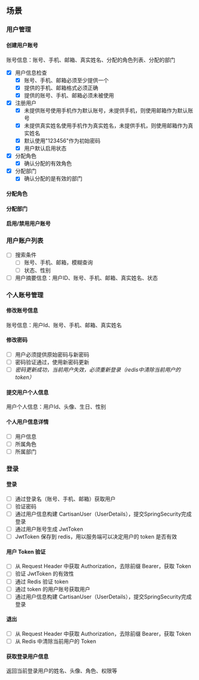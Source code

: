 ## 场景

### 用户管理

#### 创建用户账号

账号信息：账号、手机、邮箱、真实姓名、分配的角色列表、分配的部门

+ [x] 用户信息检查
    - [x] 账号、手机、邮箱必须至少提供一个
    - [x] 提供的手机、邮箱格式必须正确
    - [x] 提供的账号、手机、邮箱必须未被使用
+ [x] 注册用户
    - [x] 未提供账号使用手机作为默认账号，未提供手机，则使用邮箱作为默认账号
    - [x] 未提供真实姓名使用手机作为真实姓名，未提供手机，则使用邮箱作为真实姓名
    - [x] 默认使用"123456"作为初始密码
    - [x] 用户默认启用状态
+ [x] 分配角色
    - [x] 确认分配的有效角色
+ [x] 分配部门
    - [x] 确认分配的是有效的部门

#### 分配角色

#### 分配部门

#### 启用/禁用用户账号

### 用户账户列表

+ [ ] 搜索条件
    - [ ] 账号、手机、邮箱，模糊查询
    - [ ] 状态、性别
+ [ ] 用户摘要信息：用户ID、账号、手机、邮箱、真实姓名、状态

### 个人账号管理

#### 修改账号信息

账号信息：用户Id、账号、手机、邮箱、真实姓名

#### 修改密码

+ [ ] 用户必须提供原始密码与新密码
+ [ ] 密码验证通过，使用新密码更新
+ [ ] *密码更新成功，当前用户失效，必须重新登录（redis中清除当前用户的token）*

#### 提交用户个人信息

用户个人信息：用户Id、头像、生日、性别

#### 个人用户信息详情

+ [ ] 用户信息
+ [ ] 所属角色
+ [ ] 所属部门

### 登录

#### 登录

+ [ ] 通过登录名（账号、手机、邮箱）获取用户
+ [ ] 验证密码
+ [ ] 通过用户信息构建 CartisanUser（UserDetails），提交SpringSecurity完成登录
+ [ ] 通过用户账号生成 JwtToken
+ [ ] JwtToken 保存到 redis，用以服务端可以决定用户的 token 是否有效

#### 用户 Token 验证

+ [ ] 从 Request Header 中获取 Authorization，去除前缀 Bearer，获取 Token
+ [ ] 验证 JwtToken 的有效性
+ [ ] 通过 Redis 验证 token 
+ [ ] 通过 token 的用户账号获取用户
+ [ ] 通过用户信息构建 CartisanUser（UserDetails），提交SpringSecurity完成登录

#### 退出

+ [ ] 从 Request Header 中获取 Authorization，去除前缀 Bearer，获取 Token
+ [ ] 从 Redis 中清除当前用户的 Token

#### 获取登录用户信息

返回当前登录用户的姓名、头像、角色、权限等




